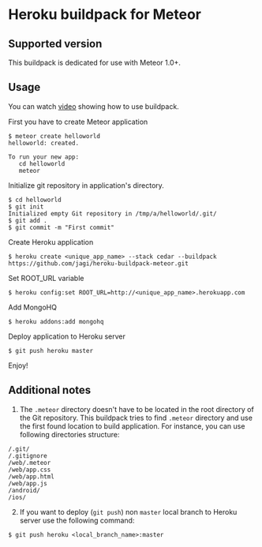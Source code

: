 # Heroku buildpack for Meteor

## Supported version

This buildpack is dedicated for use with Meteor 1.0+.

## Usage

You can watch [video](http://youtu.be/boeTv3527E0) showing how to use buildpack.

First you have to create Meteor application

```
$ meteor create helloworld
helloworld: created.

To run your new app:
   cd helloworld
   meteor
```

Initialize git repository in application's directory.

```
$ cd helloworld
$ git init
Initialized empty Git repository in /tmp/a/helloworld/.git/
$ git add .
$ git commit -m "First commit"
```

Create Heroku application

```
$ heroku create <unique_app_name> --stack cedar --buildpack https://github.com/jagi/heroku-buildpack-meteor.git
```

Set ROOT_URL variable

```
$ heroku config:set ROOT_URL=http://<unique_app_name>.herokuapp.com
```

Add MongoHQ

```
$ heroku addons:add mongohq
```

Deploy application to Heroku server

```
$ git push heroku master
```

Enjoy!

## Additional notes

1. The `.meteor` directory doesn't have to be located in the root directory of the Git repository. This buildpack tries to find `.meteor` directory and use the first found location to build application. For instance, you can use following directories structure:
```
/.git/
/.gitignore
/web/.meteor
/web/app.css
/web/app.html
/web/app.js
/android/
/ios/
```

2. If you want to deploy (`git push`) non `master` local branch to Heroku server use the following command:
```
$ git push heroku <local_branch_name>:master
```
